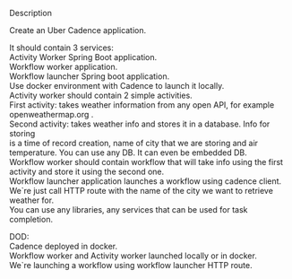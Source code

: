 Description

Create an Uber Cadence application.  
  
It should contain 3 services:  
Activity Worker Spring Boot application.  
Workflow worker application.  
Workflow launcher Spring boot application.  
Use docker environment with Cadence to launch it locally.  
Activity worker should contain 2 simple activities.  
First activity: takes weather information from any open API, for example  
openweathermap.org .  
Second activity: takes weather info and stores it in a database. Info for storing  
is a time of record creation, name of city that we are storing and air  
temperature. You can use any DB. It can even be embedded DB.   
Workflow worker should contain workflow that will take info using the first  
activity and store it using the second one.  
Workflow launcher application launches a workflow using cadence client.  
We`re just call HTTP route with the name of the city we want to retrieve
weather for.  
You can use any libraries, any services that can be used for task completion.  
  
DOD:  
Cadence deployed in docker.  
Workflow worker and Activity worker launched locally or in docker.  
We`re launching a workflow using workflow launcher HTTP route.  
